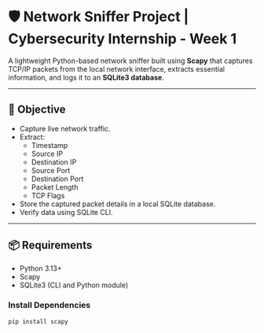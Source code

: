 # 🛡️ Network Sniffer Project | Cybersecurity Internship - Week 1

A lightweight Python-based network sniffer built using **Scapy** that captures TCP/IP packets from the local network interface, extracts essential information, and logs it to an **SQLite3 database**.

---

## 📌 Objective

- Capture live network traffic.
- Extract:
  - Timestamp
  - Source IP
  - Destination IP
  - Source Port
  - Destination Port
  - Packet Length
  - TCP Flags
- Store the captured packet details in a local SQLite database.
- Verify data using SQLite CLI.

---

## 📦 Requirements

- Python 3.13+
- Scapy
- SQLite3 (CLI and Python module)

### Install Dependencies

```bash
pip install scapy

